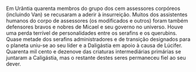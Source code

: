 ﻿Em Urântia quarenta membros do grupo dos cem assessores corpóreos (incluindo Van) se recusaram a aderir à insurreição. Muitos dos assistentes humanos do corpo de assessores (os modificados e outros) foram também defensores bravos e nobres de Micael e seu governo no universo. Houve uma perda terrível de personalidades entre os serafins e os querubins. Quase metade dos serafins administradores e de transição designados para o planeta uniu-se ao seu líder e a Daligástia em apoio à causa de Lúcifer. Quarenta mil cento e dezenove das criaturas intermediárias primárias se juntaram a Caligástia, mas o restante destes seres permaneceu fiel ao seu dever.